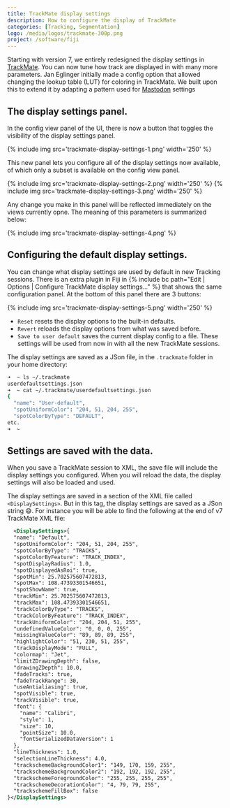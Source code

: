 ```yaml
---
title: TrackMate display settings
description: How to configure the display of TrackMate
categories: [Tracking, Segmentation]
logo: /media/logos/trackmate-300p.png
project: /software/fiji
---
```


Starting with version 7, we entirely redesigned the display settings in [TrackMate](/plugins/trackmate/index).
You can now tune how track are displayed in with many more parameters. 
Jan Eglinger initially made a config option that allowed changing the lookup table (LUT) for coloring in TrackMate. We built upon this to extend it by adapting a pattern used for  [Mastodon](/plugins/mastodon/index) settings

## The display settings panel.

In the config view panel of the UI, there is now a button that toggles the visibility of the display settings panel. 

{% include img src='trackmate-display-settings-1.png' width='250'  %}

This new panel lets you configure all of the display settings now available, of which only a subset is available on the config view panel.

{% include img src='trackmate-display-settings-2.png' width='250'  %}
{% include img src='trackmate-display-settings-3.png' width='250'  %}

Any change you make in this panel will be reflected immediately on the views currently opne.
The meaning of this parameters is summarized below:

{% include img src='trackmate-display-settings-4.png'  %}


## Configuring the default display settings.

You can change what display settings are used by default in new Tracking sessions.
There is an extra plugin in Fiji in {% include bc path="Edit | Options | Configure TrackMate display settings..." %} that shows the same configuration panel.
At the bottom of this panel there are 3 buttons:

{% include img src='trackmate-display-settings-5.png' width='250'  %}

- `Reset` resets the display options to the built-in defaults.
- `Revert` reloads the display options from what was saved before.
- `Save to user default` saves the current display config to a file. These settings will be used from now in with all the new TrackMate sessions.

The display settings are saved as a JSon file, in the `.trackmate` folder in your home directory:

```sh
➜  ~ ls ~/.trackmate
userdefaultsettings.json
➜  ~ cat ~/.trackmate/userdefaultsettings.json 
{
  "name": "User-default",
  "spotUniformColor": "204, 51, 204, 255",
  "spotColorByType": "DEFAULT",
etc.
➜  ~ 
```

## Settings are saved with the data.

When you save a TrackMate session to XML, the save file will include the display settings you configured. 
When you will reload the data, the display settings will also be loaded and used.

The display settings are saved in a section of the XML file called `<DisplaySettings>`. 
But in this tag, the display settings are saved as a JSon string 😅.
For instance you will be able to find the following at the end of v7 TrackMate XML file:

```xml
  <DisplaySettings>{
  "name": "Default",
  "spotUniformColor": "204, 51, 204, 255",
  "spotColorByType": "TRACKS",
  "spotColorByFeature": "TRACK_INDEX",
  "spotDisplayRadius": 1.0,
  "spotDisplayedAsRoi": true,
  "spotMin": 25.702575607472813,
  "spotMax": 108.47393301546651,
  "spotShowName": true,
  "trackMin": 25.702575607472813,
  "trackMax": 108.47393301546651,
  "trackColorByType": "TRACKS",
  "trackColorByFeature": "TRACK_INDEX",
  "trackUniformColor": "204, 204, 51, 255",
  "undefinedValueColor": "0, 0, 0, 255",
  "missingValueColor": "89, 89, 89, 255",
  "highlightColor": "51, 230, 51, 255",
  "trackDisplayMode": "FULL",
  "colormap": "Jet",
  "limitZDrawingDepth": false,
  "drawingZDepth": 10.0,
  "fadeTracks": true,
  "fadeTrackRange": 30,
  "useAntialiasing": true,
  "spotVisible": true,
  "trackVisible": true,
  "font": {
    "name": "Calibri",
    "style": 1,
    "size": 10,
    "pointSize": 10.0,
    "fontSerializedDataVersion": 1
  },
  "lineThickness": 1.0,
  "selectionLineThickness": 4.0,
  "trackschemeBackgroundColor1": "149, 170, 159, 255",
  "trackschemeBackgroundColor2": "192, 192, 192, 255",
  "trackschemeForegroundColor": "255, 255, 255, 255",
  "trackschemeDecorationColor": "4, 79, 79, 255",
  "trackschemeFillBox": false
}</DisplaySettings>
```